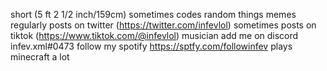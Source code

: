 short (5 ft 2 1/2 inch/159cm)
sometimes codes random things
memes
regularly posts on twitter (https://twitter.com/infevlol)
sometimes posts on tiktok (https://www.tiktok.com/@infevlol)
musician
add me on discord infev.xml#0473
follow my spotify https://sptfy.com/followinfev
plays minecraft a lot
